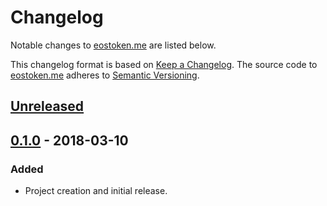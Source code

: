 # Changelog

Notable changes to [eostoken.me](https://eostoken.me) are listed below.

This changelog format is based on [Keep a Changelog](http://keepachangelog.com/en/1.0.0/).
The source code to [eostoken.me](https://eostoken.me) adheres to [Semantic Versioning](http://semver.org/spec/v2.0.0.html).

## [Unreleased]

## [0.1.0][] - 2018-03-10

### Added

- Project creation and initial release.

[Unreleased]: https://github.com/igetgames/eostoken.me/compare/v0.1.0...HEAD
[0.1.0]: https://github.com/igetgames/eostoken.me/tree/v0.1.0
